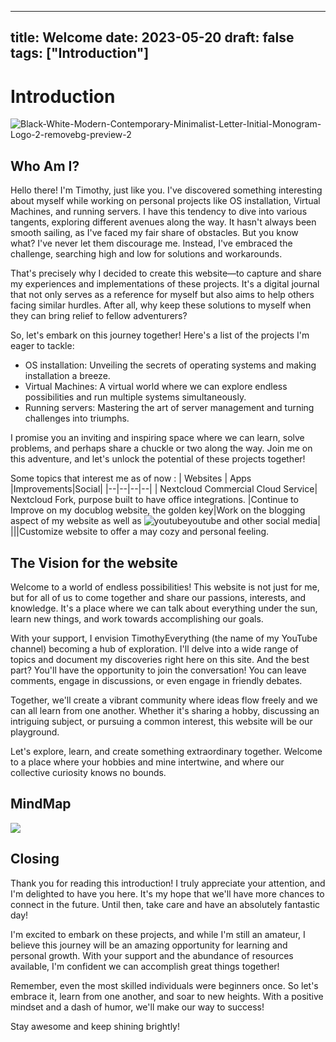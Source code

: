 
---
title: Welcome
date: 2023-05-20
draft: false
tags: ["Introduction"]
---

# Introduction
<img src="https://i.ibb.co/30BWgMY/Black-White-Modern-Contemporary-Minimalist-Letter-Initial-Monogram-Logo-2-removebg-preview-2.png" alt="Black-White-Modern-Contemporary-Minimalist-Letter-Initial-Monogram-Logo-2-removebg-preview-2" border="0">

## Who Am I?
Hello there! I'm Timothy, just like you. I've discovered something interesting about myself while working on personal projects like OS installation, Virtual Machines, and running servers. I have this tendency to dive into various tangents, exploring different avenues along the way. It hasn't always been smooth sailing, as I've faced my fair share of obstacles. But you know what? I've never let them discourage me. Instead, I've embraced the challenge, searching high and low for solutions and workarounds.

That's precisely why I decided to create this website—to capture and share my experiences and implementations of these projects. It's a digital journal that not only serves as a reference for myself but also aims to help others facing similar hurdles. After all, why keep these solutions to myself when they can bring relief to fellow adventurers?

So, let's embark on this journey together! Here's a list of the projects I'm eager to tackle:

-   OS installation: Unveiling the secrets of operating systems and making installation a breeze.
-   Virtual Machines: A virtual world where we can explore endless possibilities and run multiple systems simultaneously.
-   Running servers: Mastering the art of server management and turning challenges into triumphs.

I promise you an inviting and inspiring space where we can learn, solve problems, and perhaps share a chuckle or two along the way. Join me on this adventure, and let's unlock the potential of these projects together!

Some topics that interest me as of now :
| Websites | Apps |Improvements|Social|
|--|--|--|--|
|  Nextcloud Commercial Cloud Service| Nextcloud Fork, purpose built to have office integrations. |Continue to Improve on my docublog website, the golden key|Work on the blogging aspect of my website as well as ![youtube](https://cdn-icons-png.flaticon.com/128/174/174883.png)youtube and other social media|
|||Customize website to offer a may cozy and personal feeling.

## The Vision for the website
Welcome to a world of endless possibilities! This website is not just for me, but for all of us to come together and share our passions, interests, and knowledge. It's a place where we can talk about everything under the sun, learn new things, and work towards accomplishing our goals.

With your support, I envision TimothyEverything (the name of my YouTube channel) becoming a hub of exploration. I'll delve into a wide range of topics and document my discoveries right here on this site. And the best part? You'll have the opportunity to join the conversation! You can leave comments, engage in discussions, or even engage in friendly debates.

Together, we'll create a vibrant community where ideas flow freely and we can all learn from one another. Whether it's sharing a hobby, discussing an intriguing subject, or pursuing a common interest, this website will be our playground.

Let's explore, learn, and create something extraordinary together. Welcome to a place where your hobbies and mine intertwine, and where our collective curiosity knows no bounds.

## MindMap
[![](https://mermaid.ink/img/pako:eNp9Uk1vwjAM_StWTiCBdu9hEl8b3daBRLUdGg6hMTSjdVDqjiHgvy-wtuOy3Z6en59fHB9FajWKQKxzu08z5RggHkuSNEhiU1jODpNPdAfODG2WAP3-PcCwM3f2A1Muu5KGNTk6viBDgXCRbs-SRtfCaUZ4gnHyil-c5rbSMAhnjdHzLb3bNXREbXe8tyeYJJEhTJ1aMyzQ-TyNMkzecVUaRtgbzuoiLFixKdmkZaN7TCKrNWr4y-gyclLjp2SgC0MwV4Q51AOWrSysZdPkTZHJc_WvafOOzKHfw0Obd2p9wJuV5nbTdnVig_C7dmALlhC0LZShu7Ja1aj26oqeKNB5SvuPPEoCkIIzLFCKwEOt3FYKSWevUxXbxYFSEbCrsCeqnVaMY6M2ThUiWKu89Cxqw9ZFP5dxPZDzNziAsv0?type=png)](https://mermaid.live/edit#pako:eNp9Uk1vwjAM_StWTiCBdu9hEl8b3daBRLUdGg6hMTSjdVDqjiHgvy-wtuOy3Z6en59fHB9FajWKQKxzu08z5RggHkuSNEhiU1jODpNPdAfODG2WAP3-PcCwM3f2A1Muu5KGNTk6viBDgXCRbs-SRtfCaUZ4gnHyil-c5rbSMAhnjdHzLb3bNXREbXe8tyeYJJEhTJ1aMyzQ-TyNMkzecVUaRtgbzuoiLFixKdmkZaN7TCKrNWr4y-gyclLjp2SgC0MwV4Q51AOWrSysZdPkTZHJc_WvafOOzKHfw0Obd2p9wJuV5nbTdnVig_C7dmALlhC0LZShu7Ja1aj26oqeKNB5SvuPPEoCkIIzLFCKwEOt3FYKSWevUxXbxYFSEbCrsCeqnVaMY6M2ThUiWKu89Cxqw9ZFP5dxPZDzNziAsv0)

## Closing
Thank you for reading this introduction! I truly appreciate your attention, and I'm delighted to have you here. It's my hope that we'll have more chances to connect in the future. Until then, take care and have an absolutely fantastic day!

I'm excited to embark on these projects, and while I'm still an amateur, I believe this journey will be an amazing opportunity for learning and personal growth. With your support and the abundance of resources available, I'm confident we can accomplish great things together!

Remember, even the most skilled individuals were beginners once. So let's embrace it, learn from one another, and soar to new heights. With a positive mindset and a dash of humor, we'll make our way to success!

Stay awesome and keep shining brightly!
